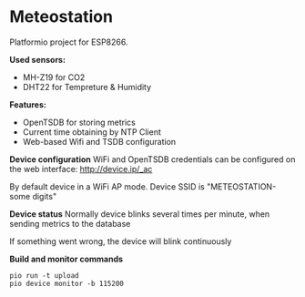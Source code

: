 
# Meteostation

Platformio project for ESP8266. 

**Used sensors:**
* MH-Z19 for CO2
* DHT22 for Tempreture & Humidity

**Features:**
* OpenTSDB for storing metrics
* Current time obtaining by NTP Client
* Web-based Wifi and TSDB configuration

**Device configuration** 
WiFi and OpenTSDB credentials can be configured on the web interface:
http://device.ip/_ac

By default device in a WiFi AP mode.
Device SSID is "METEOSTATION-some digits"

**Device status** 
Normally device blinks several times per minute, when sending metrics to the database

If something went wrong, the device will blink continuously

**Build and monitor commands**

    pio run -t upload
    pio device monitor -b 115200
